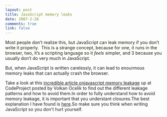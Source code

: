 ```yaml
--- 
layout: post
title: JavaScript memory leaks
date: 2007-2-28
comments: true
link: false
---
```

<p><font style="BACKGROUND-COLOR: #fffff9">Most people don&rsquo;t realize this, but JavaScript can leak memory if you don&rsquo;t write it properly.&nbsp; This is a strange concept, because for one, it runs in the browser, two, it&rsquo;s a scripting language so it <em>feels</em> simpler, and 3 because you usually don&rsquo;t do very much in JavaScript.</font></p><p>But, when JavaScript is written carelessly, it can lead to enourmous memory leaks that can actually crash the browser.</p>Take a look at this <a href="http://www.codeproject.com/jscript/leakpatterns.asp" target="_blank" title ="Code Project Article">incredible article onjavascript memory leakage</a> up at CodeProject posted by Volkan Ocelik to find out the different leakage patterns and how to avoid them.In order to fully understand how to avoid memory leakage, it is important that you understant closures.The best explanation I have found is <a href="http://jibbering.com/faq/faq_notes/closures.html" target="_blank" title ="jibbering.com">here</a>.So make sure you think when writing JavaScript so you don't hurt yourself.
